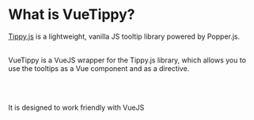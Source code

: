 # What is VueTippy?

<a class="no-underline hover:no-underline text-blue-dark" href='https://github.com/atomiks/tippyjs' target='_blank'>Tippy.js</a> is a lightweight, vanilla JS tooltip library powered by Popper.js.
<br/>
<br/>

<span title="VueJS Tooltip powered by Tippy.js" class="text-blue-dark border-dotted border-b border-blue-dark" v-tippy="{ followCursor : true }">VueTippy</span> is a VueJS wrapper for the Tippy.js library, which allows you to use the tooltips as a Vue component and as a directive.

<br/>
<br/>


It is designed to work friendly with VueJS
